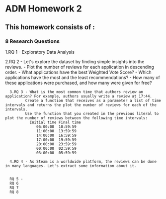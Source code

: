 # ADM Homework 2
## This homework consists of : 
### 8 Research Questions

1.RQ 1 - Exploratory Data Analysis
      
2.RQ 2 - Let's explore the dataset by finding simple insights into the reviews.
                  - Plot the number of reviews for each application in descending order.
                  - What applications have the best Weighted Vote Score?
                  - Which applications have the most and the least recommendations?
                  - How many of these applications were purchased, and how many were given for free?
                  
      

      3.RQ 3 - What is the most common time that authors review an application? For example, authors usually write a review at 17:44.
             Create a function that receives as a parameter a list of time intervals and returns the plot the number of reviews for each of the intervals.
             Use the function that you created in the previous literal to plot the number of reviews between the following time intervals:
               Initial time	Final time
                  06:00:00	10:59:59
                  11:00:00	13:59:59
                  14:00:00	16:59:59
                  17:00:00	19:59:59
                  20:00:00	23:59:59
                  00:00:00	02:59:59
                  03:00:00	05:59:59
            
      4.RQ 4 - As Steam is a worldwide platform, the reviews can be done in many languages. Let's extract some information about it.
                    
          
      RQ 5 -
      RQ 6
      RQ 7
      RQ 8
      
